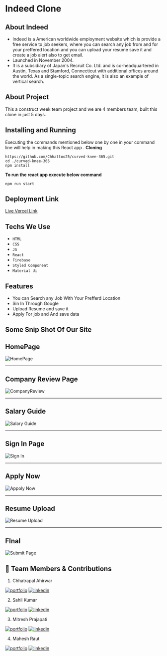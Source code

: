 # Indeed Clone
## About Indeed
- Indeed is a American worldwide employment website which is provide a free service to job seekers, where you can search any job from and for your preffered location 
and you can upload your resume save it and create a job alert also to get email.
- Launched in November 2004.
- It is a subsidiary of Japan's Recruit Co. Ltd. and is co-headquartered in Austin, Texas and Stamford, Connecticut with additional offices around the world. As a single-topic search engine, it is also an example of vertical search.

## About Project 
This a construct week team project and we are 4 members team, built this clone in just 5 days.

## Installing and Running

Executing the commands mentioned below one by one in your command line will help in making this React app .
**Cloning**

```
https://github.com/Chhattoo25/curved-knee-365.git
cd ./curved-knee-365
npm install
```

**To run the react app execute below command**

```
npm run start
```
## Deployment Link
[Live Vercel Link](https://indeed-clone-ten.vercel.app/)

## Techs We Use
- `HTML`
- `CSS`
- `JS`
- `React`
- `Firebase`
- `Styled Component`
- `Material Ui`

## Features
- You can Search any Job With Your Prefferd Location
- Sin In Through Google
- Upload Resume and save it
- Apply For job and And save data


## Some Snip Shot Of Our Site 

## HomePage

![HomePage](https://user-images.githubusercontent.com/95302680/193470140-087aee7b-0123-45a5-bf60-a85c5ce7b570.png)

___

## Company Review Page
![CompanyReview](https://user-images.githubusercontent.com/95302680/193470265-b3958936-a006-4f7f-af26-7812f918727d.png)

___
## Salary Guide
![Salary Guide](https://user-images.githubusercontent.com/95302680/193470344-5e6facda-b2f8-4b99-8faf-f557b392e9af.png)
___
## Sign In Page
![Sign In](https://user-images.githubusercontent.com/95302680/193471319-50fa2a6a-e11d-4614-9c06-94e0896d9bb6.png)
___

## Apply Now
![Appoly Now](https://user-images.githubusercontent.com/95302680/193471430-69dafc77-c1cb-45ab-89b3-6458f90d61e9.png)
___
## Resume Upload
![Resume Upload](https://user-images.githubusercontent.com/95302680/193471511-e07ab548-7832-4151-914f-d7c954cbe7e6.png)
___
## FInal
![Submit Page](https://user-images.githubusercontent.com/95302680/193471579-0238756a-f188-4301-990a-509bc42d8228.png)






## 🔗 Team Members & Contributions



 1. Chhatrapal Ahirwar

[![portfolio](https://img.shields.io/badge/my_portfolio-000?style=for-the-badge&logo=ko-fi&logoColor=white)](https://github.com/Chhattoo25)
[![linkedin](https://img.shields.io/badge/linkedin-0A66C2?style=for-the-badge&logo=linkedin&logoColor=white)](https://www.linkedin.com/in/chhatrapal-ahirwar-12b9aa217/)

 2. Sahil Kumar

[![portfolio](https://img.shields.io/badge/my_portfolio-000?style=for-the-badge&logo=ko-fi&logoColor=white)](https://github.com/Sahilkumar26244)
[![linkedin](https://img.shields.io/badge/linkedin-0A66C2?style=for-the-badge&logo=linkedin&logoColor=white)](https://www.linkedin.com/in/sahil-kumar-923694233/)

 3. Mitresh Prajapati

[![portfolio](https://img.shields.io/badge/my_portfolio-000?style=for-the-badge&logo=ko-fi&logoColor=white)](https://github.com/MitreshPrajapati)
[![linkedin](https://img.shields.io/badge/linkedin-0A66C2?style=for-the-badge&logo=linkedin&logoColor=white)](https://www.linkedin.com/in/mitresh-prajapati/)

 4. Mahesh Raut

[![portfolio](https://img.shields.io/badge/my_portfolio-000?style=for-the-badge&logo=ko-fi&logoColor=white)](https://github.com/Rautmahi)
[![linkedin](https://img.shields.io/badge/linkedin-0A66C2?style=for-the-badge&logo=linkedin&logoColor=white)]([https://www.linkedin.com/in/mitresh-prajapati/](https://www.linkedin.com/in/mahesh-raut-886387195/))
